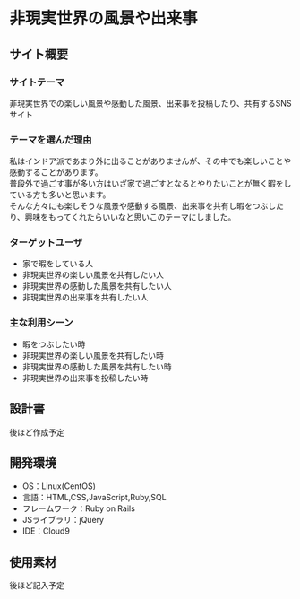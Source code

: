 # 非現実世界の風景や出来事
## サイト概要
### サイトテーマ
非現実世界での楽しい風景や感動した風景、出来事を投稿したり、共有するSNSサイト

### テーマを選んだ理由
私はインドア派であまり外に出ることがありませんが、その中でも楽しいことや感動することがあります。<br>
普段外で過ごす事が多い方はいざ家で過ごすとなるとやりたいことが無く暇をしている方も多いと思います。<br>
そんな方々にも楽しそうな風景や感動する風景、出来事を共有し暇をつぶしたり、興味をもってくれたらいいなと思いこのテーマにしました。<br>

### ターゲットユーザ
- 家で暇をしている人
- 非現実世界の楽しい風景を共有したい人
- 非現実世界の感動した風景を共有したい人
- 非現実世界の出来事を共有したい人

### 主な利用シーン
- 暇をつぶしたい時
- 非現実世界の楽しい風景を共有したい時
- 非現実世界の感動した風景を共有したい時
- 非現実世界の出来事を投稿したい時

## 設計書
後ほど作成予定

## 開発環境
- OS：Linux(CentOS)
- 言語：HTML,CSS,JavaScript,Ruby,SQL
- フレームワーク：Ruby on Rails
- JSライブラリ：jQuery
- IDE：Cloud9

## 使用素材
後ほど記入予定